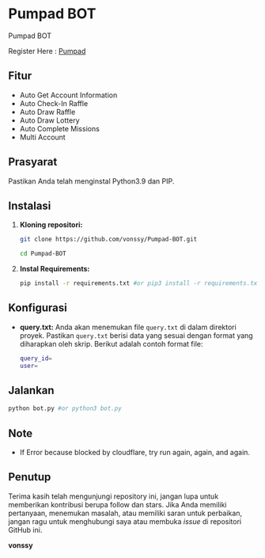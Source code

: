 # Pumpad BOT
Pumpad BOT

Register Here : [Pumpad](https://t.me/Pumpad_Bot/Lucky?startapp=50614945049516915)

## Fitur

  - Auto Get Account Information
  - Auto Check-In Raffle
  - Auto Draw Raffle
  - Auto Draw Lottery
  - Auto Complete Missions
  - Multi Account

## Prasyarat

Pastikan Anda telah menginstal Python3.9 dan PIP.

## Instalasi

1. **Kloning repositori:**
   ```bash
   git clone https://github.com/vonssy/Pumpad-BOT.git
   ```
   ```bash
   cd Pumpad-BOT
   ```

2. **Instal Requirements:**
   ```bash
   pip install -r requirements.txt #or pip3 install -r requirements.txt
   ```

## Konfigurasi

- **query.txt:** Anda akan menemukan file `query.txt` di dalam direktori proyek. Pastikan `query.txt` berisi data yang sesuai dengan format yang diharapkan oleh skrip. Berikut adalah contoh format file:

  ```bash
  query_id=
  user=
  ```

## Jalankan

```bash
python bot.py #or python3 bot.py
```

## Note

- If Error because blocked by cloudflare, try run again, again, and again.

## Penutup

Terima kasih telah mengunjungi repository ini, jangan lupa untuk memberikan kontribusi berupa follow dan stars.
Jika Anda memiliki pertanyaan, menemukan masalah, atau memiliki saran untuk perbaikan, jangan ragu untuk menghubungi saya atau membuka *issue* di repositori GitHub ini.

**vonssy**